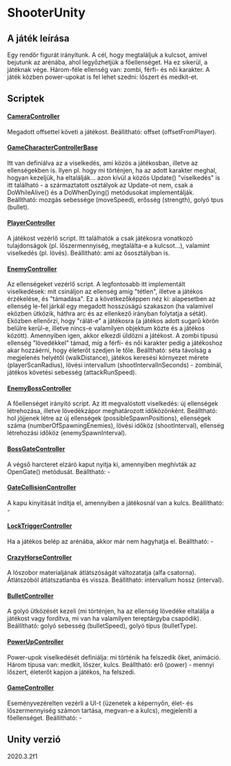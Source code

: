 # ShooterUnity

## A játék leírása
Egy rendőr figurát irányítunk. A cél, hogy megtaláljuk a kulcsot, amivel bejutunk az arénába, ahol legyőzhetjük a főellenséget. Ha ez sikerül, a játéknak vége. Három-féle ellenség van: zombi, férfi- és női karakter. A játék közben power-upokat is fel lehet szedni: lőszert és medkit-et.

## Scriptek

#### [CameraController](https://github.com/meviktor/ShooterUnity/blob/master/Assets/Scripts/CameraController.cs)
Megadott offsettel követi a játékost.
Beállítható: offset (offsetFromPlayer).

#### [GameCharacterControllerBase](https://github.com/meviktor/ShooterUnity/blob/master/Assets/Scripts/GameCharacterControllerBase.cs)
Itt van definiálva az a viselkedés, ami közös a játékosban, illetve az ellenségekben is. Ilyen pl. hogy mi történjen, ha az adott karakter meghal, hogyan kezeljük, ha eltalálják... azon kívül a közös Update() "viselkedés" is itt található - a származtatott osztályok az Update-ot nem, csak a DoWhileAlive() és a DoWhenDying() metódusokat implementálják.
Beálltható: mozgás sebessége (moveSpeed), erősség (strength), golyó tpus (bullet).

#### [PlayerController](https://github.com/meviktor/ShooterUnity/blob/master/Assets/Scripts/PlayerController.cs)
A játékost vezérlő script. Itt találhatók a csak játékosra vonatkozó tulajdonságok (pl. lőszermennyiség, megtalálta-e a kulcsot...), valamint viselkedés (pl. lövés).
Beállítható: ami az ősosztályban is.

#### [EnemyController](https://github.com/meviktor/ShooterUnity/blob/master/Assets/Scripts/EnemyController.cs)
Az ellenségeket vezérlő script. A legfontosabb itt implementált viselkedések: mit csináljon az ellenség amíg "tétlen", illetve a játékos érzékelése, és "támadása". Ez a következőképpen néz ki: alapesetben az ellenség le-fel járkál egy megadott hosszúságú szakaszon (ha valamivel eközben ütközik, háthra arc és az ellenkező irányban folytatja a sétát). Eközben ellenőrzi, hogy "rálát-e" a játékosra (a játékos adott sugarű körön belülre kerül-e, illetve nincs-e valamilyen objektum közte és a játékos között). Amennyiben igen, akkor elkezdi üldözni a játékost. A zombi típusú ellenség "lövedékkel" támad, míg a férfi- és női karakter pedig a játékoshoz akar hozzáérni, hogy életerőt szedjen le tőle.
Beálltható: séta távolság a megjelenés helyétől (walkDistance), játékos keresési környezet mérete (playerScanRadius), lövési intervallum (shootIntervalInSeconds) - zombinál, játékos követési sebesség (attackRunSpeed).

#### [EnemyBossController](https://github.com/meviktor/ShooterUnity/blob/master/Assets/Scripts/EnemyBossController.cs)
A főellenséget irányító script. Az itt megvalóstott viselkedés: új ellenségek létrehozása, illetve lövedékzápor meghatározott időközönként.
Beálltható: hol jöjjenek létre az új ellenségek (possibleSpawnPositions), ellenségek száma (numberOfSpawningEnemies), lövési időköz (shootInterval), ellenség létrehozási időköz (enemySpawnInterval).

#### [BossGateController](https://github.com/meviktor/ShooterUnity/blob/master/Assets/Scripts/BossGateController.cs)
A végső harcteret elzáró kaput nyitja ki, amennyiben meghívták az OpenGate() metódusát.
Beálltható: -

#### [GateCollisionController](https://github.com/meviktor/ShooterUnity/blob/master/Assets/Scripts/GateCollisionController.cs)
A kapu kinyitását indítja el, amennyiben a játékosnál van a kulcs.
Beállítható: -

#### [LockTriggerController](https://github.com/meviktor/ShooterUnity/blob/master/Assets/Scripts/LockTriggerController.cs)
Ha a játékos belép az arénába, akkor már nem hagyhatja el.
Beálltható: -

#### [CrazyHorseController](https://github.com/meviktor/ShooterUnity/blob/master/Assets/Scripts/CrazyHorseController.cs)
A lószobor materialjának átlátszóságát változatatja (alfa csatorna). Átlátszóból átlátszatlanba és vissza.
Beállítható: intervallum hossz (interval).

#### [BulletController](https://github.com/meviktor/ShooterUnity/blob/master/Assets/Scripts/BulletController.cs)
A golyó ütközését kezeli (mi történjen, ha az ellenség lövedéke eltalálja a játékost vagy fordítva, mi van ha valamilyen tereptárgyba csapódik).
Beállítható: golyó sebesség (bulletSpeed), golyó típus (bulletType). 

#### [PowerUpController](https://github.com/meviktor/ShooterUnity/blob/master/Assets/Scripts/PowerUpController.cs)
Power-upok viselkedését definiálja: mi történik ha felszedik őket, animáció. Három típusa van: medkit, lőszer, kulcs.
Beálltható: erő (power) - mennyi lőszert, életerőt kapjon a játékos, ha felszedi.

#### [GameController](https://github.com/meviktor/ShooterUnity/blob/master/Assets/Scripts/GameController.cs)
Eseményvezérelten vezérli a UI-t (üzenetek a képernyőn, élet- és lőszermennyiség számon tartása, megvan-e a kulcs), megjeleníti a főellenséget.
Beállítható: -

## Unity verzió
2020.3.2f1
